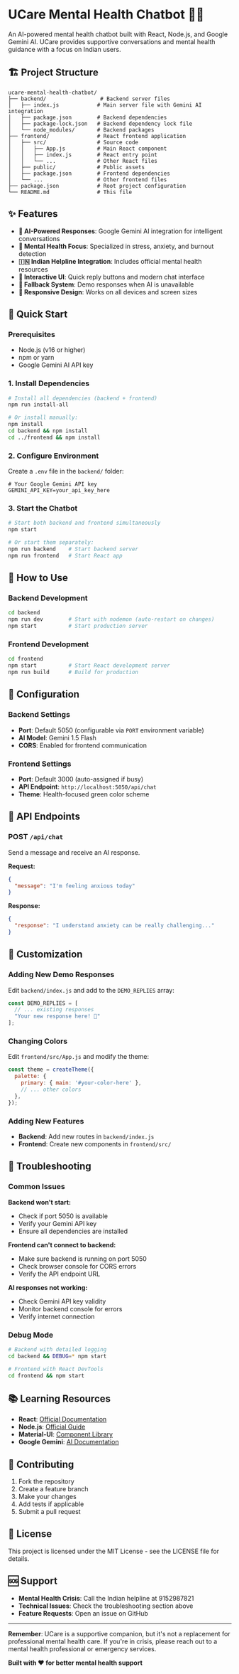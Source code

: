 # UCare Mental Health Chatbot 🧠💚

An AI-powered mental health chatbot built with React, Node.js, and Google Gemini AI. UCare provides supportive conversations and mental health guidance with a focus on Indian users.

## 🏗️ Project Structure

```
ucare-mental-health-chatbot/
├── backend/                 # Backend server files
│   ├── index.js            # Main server file with Gemini AI integration
│   ├── package.json        # Backend dependencies
│   ├── package-lock.json   # Backend dependency lock file
│   └── node_modules/       # Backend packages
├── frontend/               # React frontend application
│   ├── src/                # Source code
│   │   ├── App.js          # Main React component
│   │   ├── index.js        # React entry point
│   │   └── ...             # Other React files
│   ├── public/             # Public assets
│   ├── package.json        # Frontend dependencies
│   └── ...                 # Other frontend files
├── package.json            # Root project configuration
└── README.md               # This file
```

## ✨ Features

- **🤖 AI-Powered Responses**: Google Gemini AI integration for intelligent conversations
- **🧠 Mental Health Focus**: Specialized in stress, anxiety, and burnout detection
- **🇮🇳 Indian Helpline Integration**: Includes official mental health resources
- **💬 Interactive UI**: Quick reply buttons and modern chat interface
- **🔄 Fallback System**: Demo responses when AI is unavailable
- **📱 Responsive Design**: Works on all devices and screen sizes

## 🚀 Quick Start

### Prerequisites
- Node.js (v16 or higher)
- npm or yarn
- Google Gemini AI API key

### 1. Install Dependencies
```bash
# Install all dependencies (backend + frontend)
npm run install-all

# Or install manually:
npm install
cd backend && npm install
cd ../frontend && npm install
```

### 2. Configure Environment
Create a `.env` file in the `backend/` folder:
```env
# Your Google Gemini API key
GEMINI_API_KEY=your_api_key_here
```

### 3. Start the Chatbot
```bash
# Start both backend and frontend simultaneously
npm start

# Or start them separately:
npm run backend    # Start backend server
npm run frontend   # Start React app
```

## 🎯 How to Use

### Backend Development
```bash
cd backend
npm run dev        # Start with nodemon (auto-restart on changes)
npm start          # Start production server
```

### Frontend Development
```bash
cd frontend
npm start          # Start React development server
npm run build      # Build for production
```

## 🔧 Configuration

### Backend Settings
- **Port**: Default 5050 (configurable via `PORT` environment variable)
- **AI Model**: Gemini 1.5 Flash
- **CORS**: Enabled for frontend communication

### Frontend Settings
- **Port**: Default 3000 (auto-assigned if busy)
- **API Endpoint**: `http://localhost:5050/api/chat`
- **Theme**: Health-focused green color scheme

## 📡 API Endpoints

### POST `/api/chat`
Send a message and receive an AI response.

**Request:**
```json
{
  "message": "I'm feeling anxious today"
}
```

**Response:**
```json
{
  "response": "I understand anxiety can be really challenging..."
}
```

## 🎨 Customization

### Adding New Demo Responses
Edit `backend/index.js` and add to the `DEMO_REPLIES` array:
```javascript
const DEMO_REPLIES = [
  // ... existing responses
  "Your new response here! 💚"
];
```

### Changing Colors
Edit `frontend/src/App.js` and modify the theme:
```javascript
const theme = createTheme({
  palette: {
    primary: { main: '#your-color-here' },
    // ... other colors
  },
});
```

### Adding New Features
- **Backend**: Add new routes in `backend/index.js`
- **Frontend**: Create new components in `frontend/src/`

## 🐛 Troubleshooting

### Common Issues

**Backend won't start:**
- Check if port 5050 is available
- Verify your Gemini API key
- Ensure all dependencies are installed

**Frontend can't connect to backend:**
- Make sure backend is running on port 5050
- Check browser console for CORS errors
- Verify the API endpoint URL

**AI responses not working:**
- Check Gemini API key validity
- Monitor backend console for errors
- Verify internet connection

### Debug Mode
```bash
# Backend with detailed logging
cd backend && DEBUG=* npm start

# Frontend with React DevTools
cd frontend && npm start
```

## 📚 Learning Resources

- **React**: [Official Documentation](https://reactjs.org/)
- **Node.js**: [Official Guide](https://nodejs.org/en/learn/)
- **Material-UI**: [Component Library](https://mui.com/)
- **Google Gemini**: [AI Documentation](https://ai.google.dev/)

## 🤝 Contributing

1. Fork the repository
2. Create a feature branch
3. Make your changes
4. Add tests if applicable
5. Submit a pull request

## 📄 License

This project is licensed under the MIT License - see the LICENSE file for details.

## 🆘 Support

- **Mental Health Crisis**: Call the Indian helpline at 9152987821
- **Technical Issues**: Check the troubleshooting section above
- **Feature Requests**: Open an issue on GitHub

---

**Remember**: UCare is a supportive companion, but it's not a replacement for professional mental health care. If you're in crisis, please reach out to a mental health professional or emergency services.

**Built with ❤️ for better mental health support**
